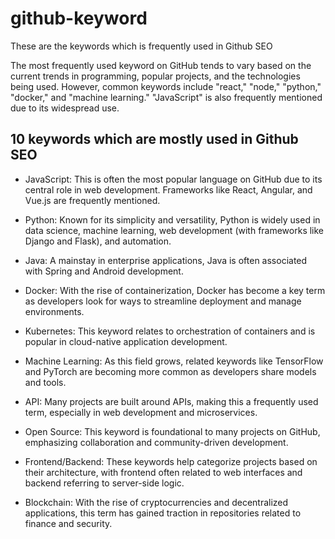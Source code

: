 # github-keyword
These are the keywords which is frequently used in Github SEO

The most frequently used keyword on GitHub tends to vary based on the current trends in programming, popular projects, and the technologies being used. However, common keywords include "react," "node," "python," "docker," and "machine learning." "JavaScript" is also frequently mentioned due to its widespread use.

## 10 keywords which are mostly used in Github SEO

- JavaScript: This is often the most popular language on GitHub due to its central role in web development. Frameworks like React, Angular, and Vue.js are frequently mentioned.

- Python: Known for its simplicity and versatility, Python is widely used in data science, machine learning, web development (with frameworks like Django and Flask), and automation.

- Java: A mainstay in enterprise applications, Java is often associated with Spring and Android development.

- Docker: With the rise of containerization, Docker has become a key term as developers look for ways to streamline deployment and manage environments.

- Kubernetes: This keyword relates to orchestration of containers and is popular in cloud-native application development.

- Machine Learning: As this field grows, related keywords like TensorFlow and PyTorch are becoming more common as developers share models and tools.

- API: Many projects are built around APIs, making this a frequently used term, especially in web development and microservices.

- Open Source: This keyword is foundational to many projects on GitHub, emphasizing collaboration and community-driven development.

- Frontend/Backend: These keywords help categorize projects based on their architecture, with frontend often related to web interfaces and backend referring to server-side logic.

- Blockchain: With the rise of cryptocurrencies and decentralized applications, this term has gained traction in repositories related to finance and security.
